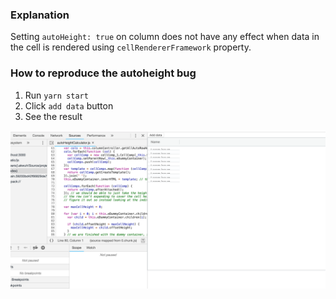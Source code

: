 ### Explanation

Setting `autoHeight: true` on column does not have any effect when data in the cell is rendered using `cellRendererFramework` property.

### How to reproduce the autoheight bug

1. Run `yarn start`
2. Click `add data` button
3. See the result

![image.png](./image.png)

